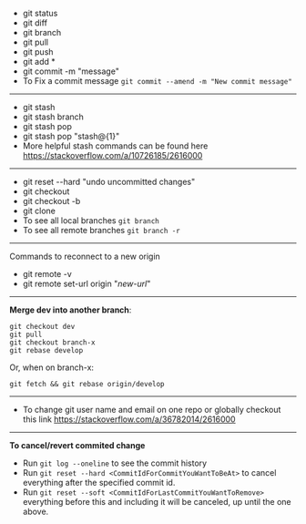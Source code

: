 - git status
- git diff
- git branch
- git pull
- git push
- git add *
- git commit -m "message"
- To Fix a commit message ```git commit --amend -m "New commit message"``` 
-----------------------
- git stash 
- git stash branch <branchName>
- git stash pop
- git stash pop "stash@{1}"
- More helpful stash commands can be found here https://stackoverflow.com/a/10726185/2616000
--------------------------------
- git reset --hard "undo uncommitted changes"
- git checkout 
- git checkout -b 
- git clone
- To see all local branches  ```git branch```
- To see all remote branches ```git branch -r```
--------------

Commands to reconnect to a new origin

- git remote -v
- git remote set-url origin "*new-url*"

---------------------
**Merge dev into another branch**:
```  
git checkout dev 
git pull 
git checkout branch-x
git rebase develop
```  
Or, when on branch-x:

```git fetch && git rebase origin/develop```

-------------------------------------
- To change git user name and email on one repo or globally checkout this link https://stackoverflow.com/a/36782014/2616000
-------------------------------------
**To cancel/revert commited change**
- Run ```git log --oneline``` to see the commit history
- Run ```git reset --hard <CommitIdForCommitYouWantToBeAt>``` to cancel everything after the specified commit id. 
- Run ```git reset --soft <CommitIdForLastCommitYouWantToRemove>``` everything before this and including it will be canceled, up until the one above. 
